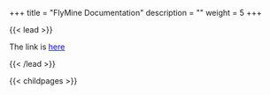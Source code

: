 +++
title = "FlyMine Documentation"
description = ""
weight = 5
+++

{{< lead >}}

The link is <a href="https://flymine.readthedocs.io/en/latest/" style="color:blue;">here</a>


{{< /lead >}}



{{< childpages >}}